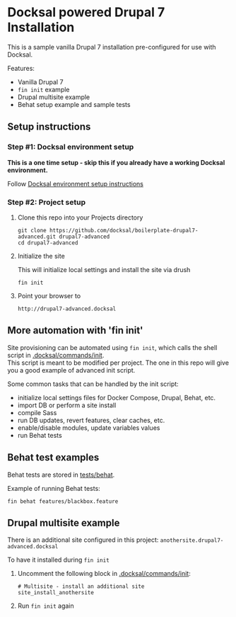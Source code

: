 # Docksal powered Drupal 7 Installation

This is a sample vanilla Drupal 7 installation pre-configured for use with Docksal.  

Features:

- Vanilla Drupal 7
- `fin init` example
- Drupal multisite example
- Behat setup example and sample tests

## Setup instructions

### Step #1: Docksal environment setup

**This is a one time setup - skip this if you already have a working Docksal environment.**  

Follow [Docksal environment setup instructions](https://github.com/docksal/docksal/blob/develop/docs/env-setup.md)
   
### Step #2: Project setup

1. Clone this repo into your Projects directory

    ```
    git clone https://github.com/docksal/boilerplate-drupal7-advanced.git drupal7-advanced
    cd drupal7-advanced
    ```

2. Initialize the site

    This will initialize local settings and install the site via drush

    ```
    fin init
    ```

3. Point your browser to

    ```
    http://drupal7-advanced.docksal
    ```


## More automation with 'fin init'

Site provisioning can be automated using `fin init`, which calls the shell script in [.docksal/commands/init](.docksal/commands/init).  
This script is meant to be modified per project. The one in this repo will give you a good example of advanced init script.

Some common tasks that can be handled by the init script:

- initialize local settings files for Docker Compose, Drupal, Behat, etc.
- import DB or perform a site install
- compile Sass
- run DB updates, revert features, clear caches, etc.
- enable/disable modules, update variables values
- run Behat tests


## Behat test examples

Behat tests are stored in [tests/behat](tests/behat).  

Example of running Behat tests: 

```
fin behat features/blackbox.feature
```


## Drupal multisite example

There is an additional site configured in this project: `anothersite.drupal7-advanced.docksal`

To have it installed during `fin init` 

1. Uncomment the following block in [.docksal/commands/init](.docksal/commands/init):

    ```
    # Multisite - install an additional site
    site_install_anothersite
    ```

2. Run `fin init` again
